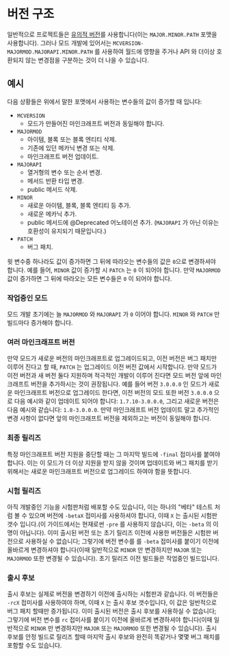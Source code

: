버전 구조
==========

일반적으로 프로젝트들은 [유의적 버전][semver]를 사용합니다(이는 `MAJOR.MINOR.PATH` 포맷을 사용합니다). 그러나 모드 개발에 있어서는 `MCVERSION-MAJORMOD.MAJORAPI.MINOR.PATH` 를 사용하여 월드에 영향을 주거나 API 와 더이상 호환되지 않는 변경점을 구분하는 것이 더 나을 수 있습니다.

예시
--------

다음 상황들은 위에서 말한 포맷에서 사용하는 변수들의 값이 증가할 때 입니다:

* `MCVERSION`
  * 모드가 만들어진 마인크래프트 버전과 동일해야 합니다.
* `MAJORMOD`
  * 아이템, 블록 또는 블록 엔티티 삭제.
  * 기존에 있던 메카닉 변경 또는 삭제.
  * 마인크래프트 버전 업데이트.
* `MAJORAPI`
  * 열거형의 변수 또는 순서 변경.
  * 메서드 반환 타입 변경.
  * public 메서드 삭제.
* `MINOR`
  * 새로운 아이템, 블록, 블록 엔티티 등 추가.
  * 새로운 메카닉 추가.
  * public 메서드에 @Deprecated 어노테이션 추가. (`MAJORAPI` 가 아닌 이유는 호환성이 유지되기 때문입니다.)
* `PATCH`
  * 버그 패치.

윗 변수중 하나라도 값이 증가하면 그 뒤에 따라오는 변수들의 값은 `0`으로 변경하셔야 합니다. 예를 들어, `MINOR` 값이 증가할 시 `PATCh` 는 `0` 이 되어야 합니다. 만약 `MAJORMOD` 값이 증가하면 그 뒤에 따라오는 모든 변수들은 `0` 이 되어야 합니다.

### 작업중인 모드

모드 개발 초기에는 늘 `MAJORMOD` 와 `MAJORAPI` 가 `0` 이어야 합니다. `MINOR` 와 `PATCH` 만 빌드마다 증가해야 합니다.

### 여러 마인크래프트 버전

만약 모드가 새로운 버전의 마인크래프트로 업그레이드되고, 이전 버전은 버그 패치만 이루어 진다고 할 때, `PATCH` 는 업그레이드 이전 버전 값에서 시작합니다. 만약 모드가 이전 버전과 새 버전 둘다 지원하며 적극적인 개발이 이루어 진다면 모드 버전 앞에 마인크래프트 버전을 추가하시는 것이 권장됩니다. 예를 들어 버전 `3.0.0.0` 인 모드가 새로운 마인크래프트 버전으로 업그레이드 한다면, 이전 버전의 모드 또한 버전 `3.0.0.0` 으로 다음 예시와 같이 업데이트 되어야 합니다: `1.7.10-3.0.0.0`, 그리고 새로운 버전은 다음 예시와 같습니다: `1.8-3.0.0.0`. 만약 마인크래프트 버전 업데이트 말고 추가적인 변경 사항이 없다면 앞의 마인크래프트 버전을 제외하고는 버전이 동일해야 합니다.

### 최종 릴리즈

특정 마인크래프트 버전 지원을 중단할 때는 그 마지막 빌드에 `-final` 접미사를 붙여야 합니다. 이는 이 모드가 더 이상 지원을 받지 않을 것이며 업데이트와 버그 패치를 받기 위해서는 새로운 마인크래프트 버전으로 업그레이드 하여야 함을 뜻합니다.

### 시험 릴리즈

아직 개발중인 기능을 시험판처럼 배포할 수도 있습니다, 이는 하나의 "베타" 테스트 처럼 볼 수 있으며 버전에 `-betaX` 접미사를 사용하셔야 합니다, 이때 `X` 는 출시된 시험판 갯수 입니다.(이 가이드에서는 현재로썬 `-pre` 를 사용하지 않습니다, 이는 `-beta` 의 이명이 아닙니다). 이미 출시된 버전 또는 초기 릴리즈 이전에 사용한 버전들은 시험판 버전으로 사용하실 수 없습니다; 그렇기에 버전 변수를 를 `-beta` 접미사를 붙이기 이전에 올바르게 변경하셔야 합니다(이때 일반적으로 `MINOR` 만 변경하지만 `MAJOR` 또는 `MAJORMOD` 또한 변경될 수 있습니다). 초기 릴리즈 이전 빌드들은 작업중인 빌드입니다.

### 출시 후보

출시 후보는 실제로 버전을 변경하기 이전에 출시하는 시험판과 같습니다. 이 버전들은 `-rcX` 접미사를 사용하여야 하며, 이때 `X` 는 출시 후보 갯수입니다, 이 값은 일반적으로 버그 패치 할때만 증가됩니다. 이미 출시된 버전은 출시 후보를 사용하실 수 없습니다; 그렇기에 버전 변수를 `rc` 접미사를 붙이기 이전에 올바르게 변경하셔야 합니다(이때 일반적으로 `MINOR` 만 변경하지만 `MAJOR` 또는 `MAJORMOD` 또한 변경될 수 있습니다). 출시 후보를 안정 빌드로 릴리즈 할때 마지막 출시 후보와 완전히 똑같거나 몇몇 버그 패치를 포함할 수도 있습니다.

[semver]: https://semver.org/lang/ko/
[pre]: #시험-릴리즈
[rc]: #출시-후보
